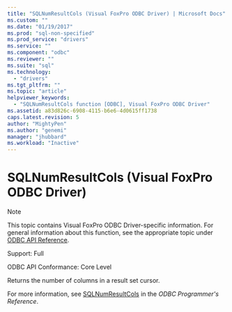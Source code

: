 ```yaml
---
title: "SQLNumResultCols (Visual FoxPro ODBC Driver) | Microsoft Docs"
ms.custom: ""
ms.date: "01/19/2017"
ms.prod: "sql-non-specified"
ms.prod_service: "drivers"
ms.service: ""
ms.component: "odbc"
ms.reviewer: ""
ms.suite: "sql"
ms.technology: 
  - "drivers"
ms.tgt_pltfrm: ""
ms.topic: "article"
helpviewer_keywords: 
  - "SQLNumResultCols function [ODBC], Visual FoxPro ODBC Driver"
ms.assetid: a83d826c-6908-4115-b6e6-4d0615ff1738
caps.latest.revision: 5
author: "MightyPen"
ms.author: "genemi"
manager: "jhubbard"
ms.workload: "Inactive"
---
```

# SQLNumResultCols (Visual FoxPro ODBC Driver)
> [!NOTE]  
>  This topic contains Visual FoxPro ODBC Driver-specific information. For general information about this function, see the appropriate topic under [ODBC API Reference](../../odbc/reference/syntax/odbc-api-reference.md).  
  
 Support: Full  
  
 ODBC API Conformance: Core Level  
  
 Returns the number of columns in a result set cursor.  
  
 For more information, see [SQLNumResultCols](../../odbc/reference/syntax/sqlnumresultcols-function.md) in the *ODBC Programmer's Reference*.
